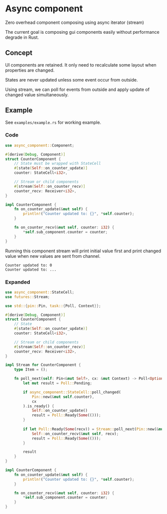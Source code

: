 # Async component
Zero overhead component composing using async iterator (stream)

The current goal is composing gui components easily without performance degrade in Rust.

## Concept
UI components are retained. It only need to recalculate some layout when properties are changed.

States are never updated unless some event occur from outside.

Using stream, we can poll for events from outside and apply update of changed value simultaneously.

## Example
See `examples/example.rs` for working example.

### Code
```Rust
use async_component::Component;

#[derive(Debug, Component)]
struct CounterComponent {
    // State must be wrapped with StateCell
    #[state(Self::on_counter_update)]
    counter: StateCell<i32>,

    // Stream or child components
    #[stream(Self::on_counter_recv)]
    counter_recv: Receiver<i32>,
}

impl CounterComponent {
    fn on_counter_update(&mut self) {
        println!("Counter updated to: {}", *self.counter);
    }

    fn on_counter_recv(&mut self, counter: i32) {
        *self.sub_component.counter = counter;
    }
}
```

Running this component stream will print initial value first and print changed value when new values are sent from channel.
```
Counter updated to: 0
Counter updated to: ...
```

### Expanded
```Rust
use async_component::StateCell;
use futures::Stream;

use std::{pin::Pin, task::{Poll, Context}};

#[derive(Debug, Component)]
struct CounterComponent {
    // State
    #[state(Self::on_counter_update)]
    counter: StateCell<i32>,

    // Stream or child components
    #[stream(Self::on_counter_recv)]
    counter_recv: Receiver<i32>,
}

impl Stream for CounterComponent {
    type Item = ();

    fn poll_next(self: Pin<&mut Self>, cx: &mut Context) -> Poll<Option<Self::Item>> {
        let mut result = Poll::Pending;

        if async_component::StateCell::poll_changed(
            Pin::new(&mut self.counter),
            cx
        ).is_ready() {
            Self::on_counter_update()
            result = Poll::Ready(Some(()));
        }
        
        if let Poll::Ready(Some(recv)) = Stream::poll_next(Pin::new(&mut self.counter_recv), cx) {
            Self::on_counter_recv(&mut self, recv);
            result = Poll::Ready(Some(()));
        }

        result
    }
}

impl CounterComponent {
    fn on_counter_update(&mut self) {
        println!("Counter updated to: {}", *self.counter);
    }

    fn on_counter_recv(&mut self, counter: i32) {
        *self.sub_component.counter = counter;
    }
}
```
